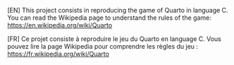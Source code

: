 [EN]
This project consists in reproducing the game of Quarto in language C.
You can read the Wikipedia page to understand the rules of the game: https://en.wikipedia.org/wiki/Quarto

[FR]
Ce projet consiste à reproduire le jeu du Quarto en language C.
Vous pouvez lire la page Wikipedia pour comprendre les règles du jeu : https://fr.wikipedia.org/wiki/Quarto

